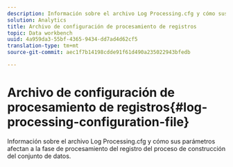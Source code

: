 ```yaml
---
description: Información sobre el archivo Log Processing.cfg y cómo sus parámetros afectan a la fase de procesamiento del registro del proceso de construcción del conjunto de datos.
solution: Analytics
title: Archivo de configuración de procesamiento de registros
topic: Data workbench
uuid: 4a959da3-55bf-4365-9434-dd7ad4d62cf5
translation-type: tm+mt
source-git-commit: aec1f7b14198cdde91f61d490a235022943bfedb

---
```



# Archivo de configuración de procesamiento de registros{#log-processing-configuration-file}

Información sobre el archivo Log Processing.cfg y cómo sus parámetros afectan a la fase de procesamiento del registro del proceso de construcción del conjunto de datos.

